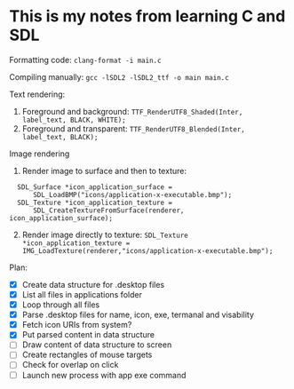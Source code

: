# This is my notes from learning C and SDL

Formatting code:
`clang-format -i main.c`

Compiling manually:
`gcc -lSDL2 -lSDL2_ttf -o main main.c`

Text rendering:
1. Foreground and background:
    `TTF_RenderUTF8_Shaded(Inter, label_text, BLACK, WHITE);`
2. Foreground and transparent:
    `TTF_RenderUTF8_Blended(Inter, label_text, BLACK);`

Image rendering
1. Render image to surface and then to texture:
```
  SDL_Surface *icon_application_surface =
      SDL_LoadBMP("icons/application-x-executable.bmp");
  SDL_Texture *icon_application_texture =
      SDL_CreateTextureFromSurface(renderer, icon_application_surface);
```
2. Render image directly to texture:
`SDL_Texture *icon_application_texture =  IMG_LoadTexture(renderer,"icons/application-x-executable.bmp");
`

Plan:
  - [x] Create data structure for .desktop files
  - [x] List all files in applications folder
  - [x] Loop through all files
  - [x] Parse .desktop files for name, icon, exe, termanal and visability
  - [x] Fetch icon URIs from system?
  - [x] Put parsed content in data structure
  - [ ] Draw content of data structure to screen
  - [ ] Create rectangles of mouse targets
  - [ ] Check for overlap on click
  - [ ] Launch new process with app exe command
